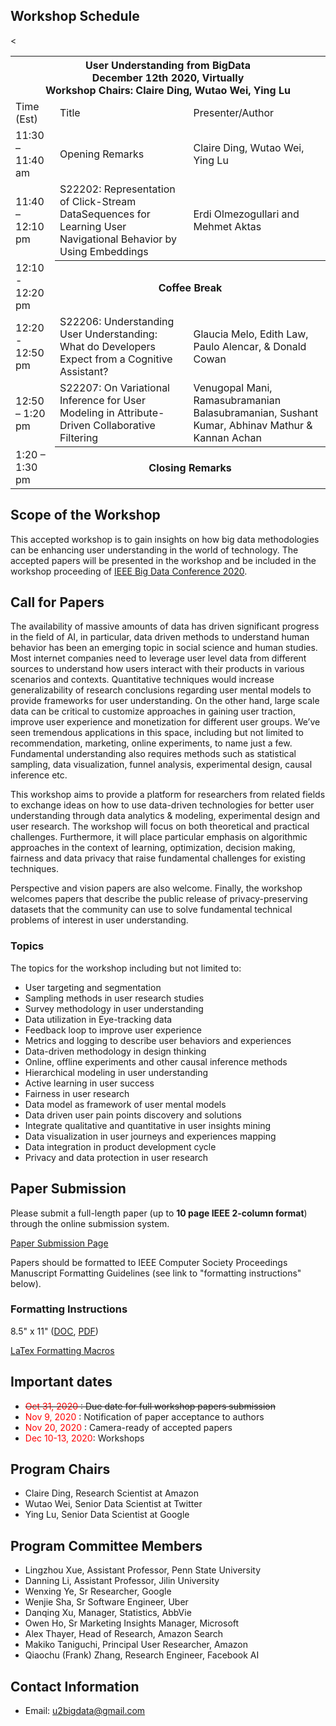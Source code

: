 ## Workshop Schedule

<table>
     <th colspan="3">User Understanding from BigData<br>December 12th 2020, Virtually<br>Workshop Chairs: Claire Ding, Wutao Wei, Ying Lu</th>
  <tr>
    <td class="tg-0pky">Time (Est)</td>
    <td class="tg-0pky">Title</td>
    <td class="tg-0pky">Presenter/Author</td>
  </tr>
  <tr>
    <td class="tg-0pky">11:30 – 11:40 am</td>
    <td class="tg-0pky">Opening Remarks</td>
    <td class="tg-0pky">Claire Ding, Wutao Wei, Ying Lu</td>
  </tr>
  <tr>
    <td class="tg-0pky">11:40 – 12:10 pm</td>
    <td class="tg-0pky">S22202: Representation of Click-Stream DataSequences for Learning User Navigational Behavior by Using Embeddings</td>
    <td class="tg-0pky">Erdi Olmezogullari and Mehmet Aktas</td>
  </tr>
  <tr>
    <td class="tg-0pky">12:10 - 12:20 pm</td>
    <th colspan="3">Coffee Break</th>
  </tr>
  <tr>
    <td class="tg-0pky">12:20 - 12:50 pm</td>
    <td class="tg-0pky">S22206: Understanding User Understanding: What do Developers Expect from a Cognitive Assistant?</td>
    <td class="tg-0pky">Glaucia Melo, Edith Law, Paulo Alencar, &amp; Donald Cowan</td>
  </tr>
  <tr>
    <td class="tg-0pky">12:50 – 1:20 pm</td>
    <td class="tg-0pky">S22207: On Variational Inference for User Modeling in Attribute-Driven Collaborative Filtering</td>
    <td class="tg-0pky">Venugopal Mani, Ramasubramanian Balasubramanian, Sushant Kumar, Abhinav Mathur &amp; Kannan Achan</td>
  </tr>
  <tr>
    <td class="tg-0pky">1:20 – 1:30 pm</td> 
    <th colspan="3">Closing Remarks</th>
    <
  </tr>
</table>

## Scope of the Workshop
This accepted workshop is to gain insights on how big data methodologies can be enhancing user understanding in the world of technology. The accepted papers will be presented in the workshop and be included in the workshop proceeding of [IEEE Big Data Conference 2020](http://bigdataieee.org/BigData2020/).

## Call for Papers
The availability of massive amounts of data has driven significant progress in the field of AI, in particular, data driven methods to understand human behavior has been an emerging topic in social science and human studies. Most internet companies need to leverage user level data from different sources to understand how users interact with their products in various scenarios and contexts. Quantitative techniques would increase generalizability of research conclusions regarding user mental models to provide frameworks for user understanding. On the other hand, large scale data can be critical to customize approaches in gaining user traction, improve user experience and monetization for different user groups. We’ve seen tremendous applications in this space, including but not limited to recommendation, marketing, online experiments, to name just a few. Fundamental understanding also requires methods such as statistical sampling, data visualization, funnel analysis, experimental design, causal inference etc.

This workshop aims to provide a platform for researchers from related fields to exchange ideas on how to use data-driven technologies for better user understanding through data analytics & modeling, experimental design and user research. The workshop will focus on both theoretical and practical challenges. Furthermore, it will place particular emphasis on algorithmic approaches in the context of learning, optimization, decision making, fairness and data privacy that raise fundamental challenges for existing techniques. 

Perspective and vision papers are also welcome. Finally, the workshop welcomes papers that describe the public release of privacy-preserving datasets that the community can use to solve fundamental technical problems of interest in user understanding.

### Topics

The topics for the workshop including but not limited to:
- User targeting and segmentation
- Sampling methods in user research studies
-	Survey methodology in user understanding
-	Data utilization in Eye-tracking data
-	Feedback loop to improve user experience
-	Metrics and logging to describe user behaviors and experiences
-	Data-driven methodology in design thinking
-	Online, offline experiments and other causal inference methods
-	Hierarchical modeling in user understanding
-	Active learning in user success
-	Fairness in user research
-	Data model as framework of user mental models
-	Data driven user pain points discovery and solutions
-	Integrate qualitative and quantitative in user insights mining
-	Data visualization in user journeys and experiences mapping
-	Data integration in product development cycle
-	Privacy and data protection in user research

## Paper Submission
Please submit a full-length paper (up to **10 page IEEE 2-column format**) through the online submission system.

[Paper Submission Page](https://wi-lab.com/cyberchair/2020/bigdata20/scripts/submit.php?subarea=S22&undisplay_detail=1&wh=/cyberchair/2020/bigdata20/scripts/ws_submit.php)

Papers should be formatted to IEEE Computer Society Proceedings Manuscript Formatting Guidelines (see link to "formatting instructions" below).

### Formatting Instructions
8.5" x 11" ([DOC](http://bigdataieee.org/BigData2020/files/Conference-template-letter.doc), [PDF](http://bigdataieee.org/BigData2020/files/IEEEtran_HOWTO.pdf))

[LaTex Formatting Macros](http://bigdataieee.org/BigData2020/files/Conference-LaTeX-template_7-9-18.zip)

## Important dates 
-	<s><span style="color:red"> Oct 31, 2020 </span>: Due date for full workshop papers submission </s>
-	<span style="color:red"> Nov 9, 2020 </span>: Notification of paper acceptance to authors
-	<span style="color:red"> Nov 20, 2020 </span>: Camera-ready of accepted papers
-	<span style="color:red"> Dec 10-13, 2020</span>: Workshops

## Program Chairs
-	Claire Ding, Research Scientist at Amazon
-	Wutao Wei, Senior Data Scientist at Twitter
-	Ying Lu, Senior Data Scientist at Google

## Program Committee Members
-	Lingzhou Xue, Assistant Professor, Penn State University
-	Danning Li, Assistant Professor, Jilin University
-	Wenxing Ye, Sr Researcher, Google
-	Wenjie Sha, Sr Software Engineer, Uber
- Danqing Xu, Manager, Statistics, AbbVie
-	Owen Ho, Sr Marketing Insights Manager, Microsoft
-	Alex Thayer, Head of Research, Amazon Search
-	Makiko Taniguchi, Principal User Researcher, Amazon
- Qiaochu (Frank) Zhang, Research Engineer, Facebook AI

## Contact Information
- Email: u2bigdata@gmail.com

